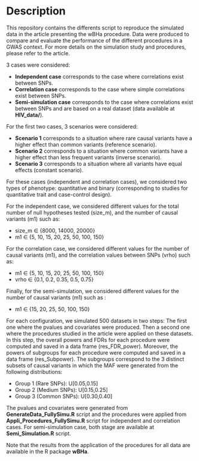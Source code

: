 # Description

This repository contains the differents script to reproduce the simulated data in the article presenting the wBHa procedure. Data were produced to compare and evaluate the performance of the different procedures in a GWAS context. For more details on the simulation study and procedures, please refer to the article.

3 cases were considered:

* **Independent case** corresponds to the case where correlations exist between SNPs.
* **Correlation case** corresponds to the case where simple correlations exist between SNPs.
* **Semi-simulation case** corresponds to the case where correlations exist between SNPs and are based on a real dataset (data available at **HIV_data/**). 

For the first two cases, 3 scenarios were considered: 

* **Scenario 1** corresponds to a situation where rare causal variants have a higher effect than common variants (reference scenario).
* **Scenario 2** corresponds to a situation where common variants have a higher effect than less frequent variants (inverse scenario).
* **Scenario 3** corresponds to a situation where all variants have equal effects (constant scenario).

For these cases (independent and correlation cases), we considered two types of phenotype: quantitative and binary (corresponding to studies for quantitative trait and case-control design).

For the independent case, we considered different values for the total number of null hypotheses tested (size_m), and the number of causal variants (m1) such as:

* size_m $\in$ {8000, 14000, 20000} 
* m1 $\in$ {5, 10, 15, 20, 25, 50, 100, 150}

For the correlation case, we considered different values for the number of causal variants (m1), and the correlation values between SNPs (vrho) such as:

* m1 $\in$ {5, 10, 15, 20, 25, 50, 100, 150}
* vrho $\in$ {0.1, 0.2, 0.35, 0.5, 0.75}

Finally, for the semi-simulation, we considered different values for the number of causal variants (m1) such as :

* m1 $\in$ {15, 20, 25, 50, 100, 150}

For each configuration, we simulated 500 datasets in two steps: The first one where the pvalues and covariates were produced. Then a second one where the procedures studied in the article were applied on these datasets. In this step, the overall powers and FDRs for each procedure were computed and saved in a data frame (res_FDR_power). Moreover, the powers of subgroups for each procedure were computed and saved in a data frame (res_Subpower). The subgroups correspond to the 3 distinct subsets of causal variants in which the MAF were generated from the following distributions:

* Group 1 (Rare SNPs): U[0.05,0.15]
* Group 2 (Medium SNPs): U[0.15,0.25]
* Group 3 (Common SNPs): U[0.30,0.40]

The pvalues and covariates were generated from **GenerateData_FullySimu.R** script and the procedures were applied from **Appli_Procedures_FullySimu.R** script for independent and correlation cases. For semi-simulation case, both stage are available at **Semi_Simulation.R** script.

Note that the results from the application of the procedures for all data are available in the R package **wBHa**.
